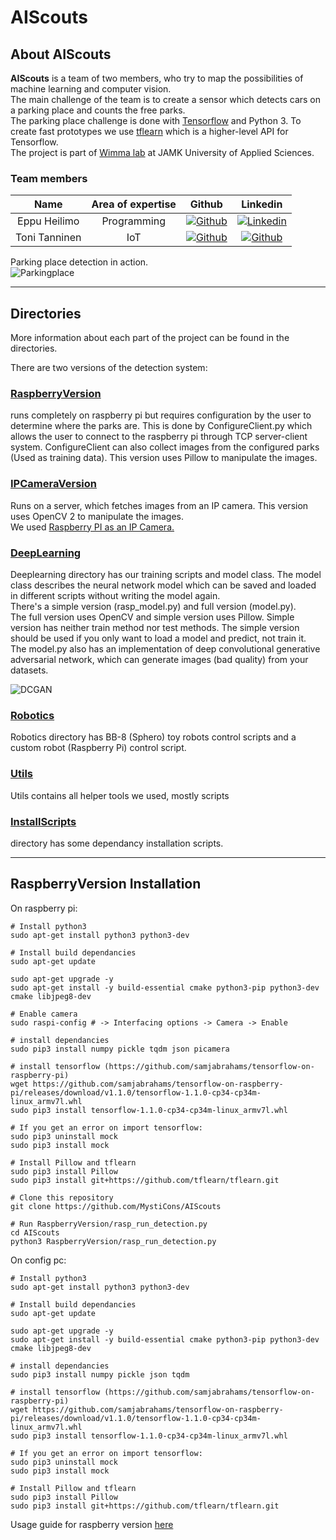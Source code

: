 # AIScouts

## About AIScouts

**AIScouts** is a team of two members, who try to map the possibilities of machine learning and computer vision.   
The main challenge of the team is to create a sensor which detects cars on a parking place and counts the free parks.   
The parking place challenge is done with [Tensorflow](https://www.tensorflow.org/) and Python 3. To create fast prototypes we use [tflearn](http://tflearn.org/) which is a higher-level API for Tensorflow.   
The project is part of [Wimma lab](https://wimmalab.github.io/) at JAMK University of Applied Sciences.   
    
### Team members
| Name | Area of expertise | Github | Linkedin | 
|:--:|:--:|:--:|:--:|  
| Eppu Heilimo | Programming | [![Github](https://github.com/MystiCons/AIScouts/blob/master/Images/github-mark.png?raw=true)](https://github.com/EppuHeilimo) | [![Linkedin](https://github.com/MystiCons/AIScouts/blob/master/Images/linkedin.png?raw=true)](https://www.linkedin.com/in/Eppu-heilimo/) |
| Toni Tanninen | IoT | [![Github](https://github.com/MystiCons/AIScouts/blob/master/Images/github-mark.png?raw=true)](https://github.com/tonitanninen) | [![Github](https://github.com/MystiCons/AIScouts/blob/master/Images/linkedin.png?raw=true)](https://www.linkedin.com/in/toni-tanninen-161262144/) |

Parking place detection in action.   
![Parkingplace](https://github.com/MystiCons/AIScouts/blob/master/Images/park.gif?raw=true)    

---

## Directories
More information about each part of the project can be found in the directories.   

There are two versions of the detection system:    
### [RaspberryVersion](https://github.com/MystiCons/AIScouts/tree/master/RaspberryVersion)    
runs completely on raspberry pi but requires configuration by the user to determine where the parks are. This is done by ConfigureClient.py which allows the user to connect to the raspberry pi through TCP server-client system. ConfigureClient can also collect images from the configured parks (Used as training data). This version uses Pillow to manipulate the images.   
   
### [IPCameraVersion](https://github.com/MystiCons/AIScouts/tree/master/IPCameraVersion)
Runs on a server, which fetches images from an IP camera. This version uses OpenCV 2 to manipulate the images.   
We used [Raspberry PI as an IP Camera.](https://github.com/silvanmelchior/RPi_Cam_Web_Interface)    

### [DeepLearning](https://github.com/MystiCons/AIScouts/tree/master/DeepLearning)
Deeplearning directory has our training scripts and model class. The model class describes the neural network model which can be saved and loaded in different scripts without writing the model again.    
There's a simple version (rasp_model.py) and full version (model.py).    
The full version uses OpenCV and simple version uses Pillow. Simple version has neither train method nor test methods. 
The simple version should be used if you only want to load a model and predict, not train it.   
The model.py also has an implementation of deep convolutional generative adversarial network, which can generate images (bad quality) from your datasets.    
    
![DCGAN](https://github.com/MystiCons/AIScouts/blob/master/Images/cars.gif?raw=true)    

### [Robotics](https://github.com/MystiCons/AIScouts/tree/master/Robotics)
Robotics directory has BB-8 (Sphero) toy robots control scripts and a custom robot (Raspberry Pi) control script.   

### [Utils](https://github.com/MystiCons/AIScouts/tree/master/Utils)
Utils contains all helper tools we used, mostly scripts   

### [InstallScripts](https://github.com/MystiCons/AIScouts/tree/master/InstallScripts)
directory has some dependancy installation scripts.   

---

## RaspberryVersion Installation

On raspberry pi:
```
# Install python3
sudo apt-get install python3 python3-dev

# Install build dependancies
sudo apt-get update

sudo apt-get upgrade -y
sudo apt-get install -y build-essential cmake python3-pip python3-dev cmake libjpeg8-dev

# Enable camera
sudo raspi-config # -> Interfacing options -> Camera -> Enable

# install dependancies
sudo pip3 install numpy pickle tqdm json picamera

# install tensorflow (https://github.com/samjabrahams/tensorflow-on-raspberry-pi)
wget https://github.com/samjabrahams/tensorflow-on-raspberry-pi/releases/download/v1.1.0/tensorflow-1.1.0-cp34-cp34m-linux_armv7l.whl
sudo pip3 install tensorflow-1.1.0-cp34-cp34m-linux_armv7l.whl

# If you get an error on import tensorflow:
sudo pip3 uninstall mock
sudo pip3 install mock

# Install Pillow and tflearn
sudo pip3 install Pillow
sudo pip3 install git+https://github.com/tflearn/tflearn.git

# Clone this repository
git clone https://github.com/MystiCons/AIScouts

# Run RaspberryVersion/rasp_run_detection.py
cd AIScouts
python3 RaspberryVersion/rasp_run_detection.py

```

On config pc:

```
# Install python3
sudo apt-get install python3 python3-dev

# Install build dependancies
sudo apt-get update

sudo apt-get upgrade -y
sudo apt-get install -y build-essential cmake python3-pip python3-dev cmake libjpeg8-dev

# install dependancies
sudo pip3 install numpy pickle json tqdm

# install tensorflow (https://github.com/samjabrahams/tensorflow-on-raspberry-pi)
wget https://github.com/samjabrahams/tensorflow-on-raspberry-pi/releases/download/v1.1.0/tensorflow-1.1.0-cp34-cp34m-linux_armv7l.whl
sudo pip3 install tensorflow-1.1.0-cp34-cp34m-linux_armv7l.whl

# If you get an error on import tensorflow:
sudo pip3 uninstall mock
sudo pip3 install mock

# Install Pillow and tflearn
sudo pip3 install Pillow 
sudo pip3 install git+https://github.com/tflearn/tflearn.git

```

Usage guide for raspberry version [here](https://github.com/MystiCons/AIScouts/blob/master/RaspberryVersion/README.md)
